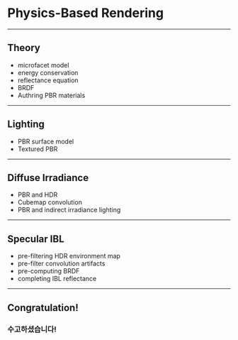 # Physics-Based Rendering

---

## Theory

- microfacet model
- energy conservation
- reflectance equation
- BRDF
- Authring PBR materials

---

## Lighting

- PBR surface model
- Textured PBR

---

## Diffuse Irradiance

- PBR and HDR
- Cubemap convolution
- PBR and indirect irradiance lighting

---

## Specular IBL

- pre-filtering HDR environment map
- pre-filter convolution artifacts
- pre-computing BRDF
- completing IBL reflectance

---

## Congratulation!
### 수고하셨습니다!